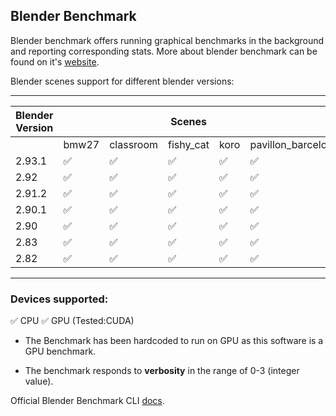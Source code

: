 ## Blender Benchmark

Blender benchmark offers running graphical benchmarks in the background and reporting corresponding stats. More about blender benchmark can be found on it's [website](https://www.blender.org/news/introducing-blender-benchmark/). 


Blender scenes support for different blender versions:

---------------------------------------------------------------------------------------------
| Blender Version  | ||                           Scenes                         |||        |     
|------------------|--------|-----------|-----------|-------|--------------------|----------|
|                  |  bmw27 | classroom | fishy_cat | koro  | pavillon_barcelona |  victor  | 
| 2.93.1           |   ✅   |     ✅    |      ✅   |   ✅  |          ✅        |    ✅    |
|  2.92            |   ✅   |     ✅    |      ✅   |   ✅  |          ✅        |    ✅    |
|  2.91.2          |   ✅   |     ✅    |      ✅   |   ✅  |          ✅        |    ✅    |
|  2.90.1          |   ✅   |     ✅    |      ✅   |   ✅  |          ✅        |    ✅    |
|  2.90            |   ✅   |     ✅    |      ✅   |   ✅  |          ✅        |    ✅    |
|  2.83            |   ✅   |     ✅    |      ✅   |   ✅  |          ✅        |    ✅    |
|  2.82            |   ✅   |     ✅    |      ✅   |   ✅  |          ✅        |    ✅    |
---------------------------------------------------------------------------------------------

### Devices supported:
✅ CPU
✅ GPU (Tested:CUDA)

- The Benchmark has been hardcoded to run on GPU as this software is a GPU benchmark.

- The benchmark responds to **verbosity** in the range of 0-3 (integer value).

Official Blender Benchmark CLI [docs](./README.txt).
